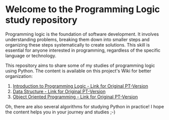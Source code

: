 # Welcome to the Programming Logic study repository
Programming logic is the foundation of software development. It involves understanding problems, breaking them down into smaller steps and organizing these steps systematically to create solutions. This skill is essential for anyone interested in programming, regardless of the specific language or technology.

This repository aims to share some of my studies of programming logic using Python. The content is available on this project's Wiki for better organization:

1. [Introduction to Programming Logic - Link for Original PT-Version](https://github.com/alinealien/estudos-logica-com-python/wiki/1.-L%C3%B3gica-de-Programa%C3%A7%C3%A3o)
2. [Data Structure - Link for Original PT-Version](https://github.com/alinealien/estudos-logica-com-python/wiki/2.-Estrutura-de-Dados)
3. [Object Oriented Programming - Link for Original PT-Version](https://github.com/alinealien/estudos-logica-com-python/wiki/3.-Programa%C3%A7%C3%A3o-Orientada-a-Objetos)

Oh, there are also several algorithms for studying Python in practice! I hope the content helps you in your journey and studies ;-)
